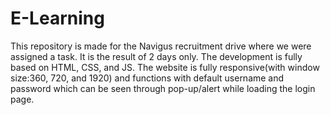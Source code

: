 # E-Learning
This repository is made for the Navigus recruitment drive where we were assigned a task. It is the result of 2 days only. The development is fully based on HTML, CSS, and JS. The website is fully responsive(with window size:360, 720, and 1920) and functions with default username and password which can be seen through pop-up/alert while loading the login page.
